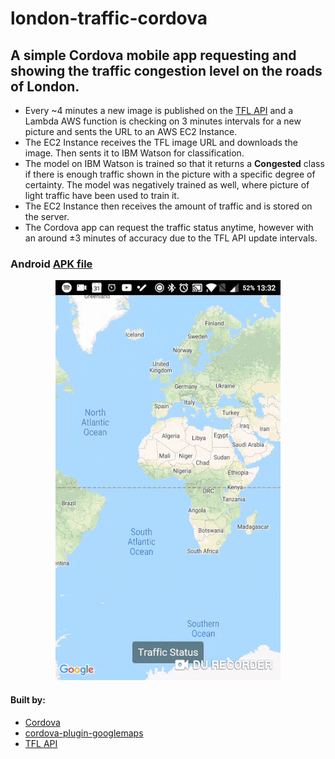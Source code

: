 # london-traffic-cordova

## A simple Cordova mobile app requesting and showing the traffic congestion level on the roads of London. 
* Every ~4 minutes a new image is published on the [TFL API](https://api.tfl.gov.uk) and a Lambda AWS function is checking on 3 minutes intervals for a new picture and sents the URL to an AWS EC2 Instance.
* The EC2 Instance receives the TFL image URL and downloads the image. Then sents it to IBM Watson for classification.
* The model on IBM Watson is trained so that it returns a **Congested** class if there is enough traffic shown in the picture with a specific degree of certainty. The model was negatively trained as well, where picture of light traffic have been used to train it.
* The EC2 Instance then receives the amount of traffic and is stored on the server.
* The Cordova app can request the traffic status anytime, however with an around ±3 minutes of accuracy due to the TFL API update intervals.


### Android [APK file](https://github.com/charisTheo/london-traffic-cordova/blob/master/platforms/android/app/build/outputs/apk/debug/app-debug.apk)

<p align="center">
  <img src="https://github.com/charisTheo/london-traffic-cordova/blob/master/requesting-traffic-status.gif?raw=true" alt="Demo showing how requesting traffic status works"/>
</p>

#### Built by:
* [Cordova](https://cordova.apache.org/)
* [cordova-plugin-googlemaps](https://github.com/mapsplugin/cordova-plugin-googlemaps)
* [TFL API](https://api.tfl.gov.uk)
